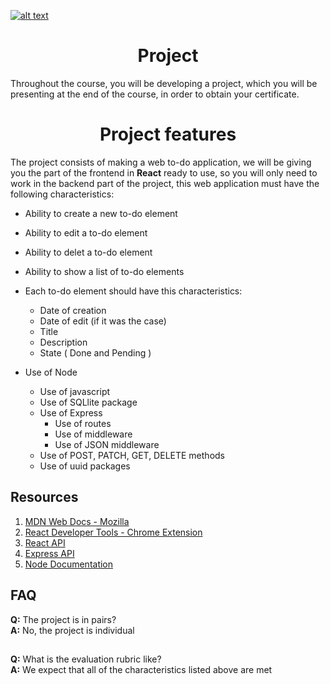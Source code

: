 <a href="https://www.core-code.io/">

![alt text](https://uploads-ssl.webflow.com/5eb2f56932c3562feab232e3/5f73550d00249e7e96c9f3de_Logo.png 'corecodeio')

</a>

<h1 align="center">Project</h1>
<p>Throughout the course, you will be developing a project, which you will be presenting at the end of the course, in order to obtain your certificate.</p>

<h1 align="center">Project features</h1>
<p>The project consists of making a web to-do application, we will be giving you the part of the frontend in <b>React</b> ready to use, so you will only need to work in the backend part of the project, this web application must have the following characteristics:</p>

- Ability to create a new to-do element
- Ability to edit a to-do element
- Ability to delet a to-do element
- Ability to show a list of to-do elements

- Each to-do element should have this characteristics:
  - Date of creation
  - Date of edit (if it was the case)
  - Title
  - Description
  - State ( Done and Pending )
- Use of Node
  - Use of javascript
  - Use of SQLlite package
  - Use of Express
    - Use of routes
    - Use of middleware
    - Use of JSON middleware
  - Use of POST, PATCH, GET, DELETE methods
  - Use of uuid packages

## Resources

1. [MDN Web Docs - Mozilla](https://developer.mozilla.org/en-US/docs/Web/JavaScript/Reference)
2. [React Developer Tools - Chrome Extension](https://chrome.google.com/webstore/detail/react-developer-tools/fmkadmapgofadopljbjfkapdkoienihi?hl=en)
3. [React API](https://reactjs.org/docs/getting-started.html)
4. [Express API](https://expressjs.com/en/5x/api.html)
5. [Node Documentation](https://nodejs.org/en/docs/)

## FAQ

**Q:** The project is in pairs?  
**A:** No, the project is individual

##

**Q:** What is the evaluation rubric like?  
**A:** We expect that all of the characteristics listed above are met

##
